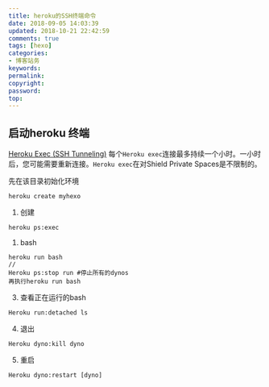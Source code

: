```yaml
---
title: heroku的SSH终端命令
date: 2018-09-05 14:03:39
updated: 2018-10-21 22:42:59
comments: true
tags: [hexo]
categories:
- 博客站务
keywords: 
permalink: 
copyright: 
password: 
top:   
---
```

## 启动heroku 终端
[Heroku Exec (SSH Tunneling)]((https://devcenter.heroku.com/articles/exec))
每个`Heroku exec`连接最多持续一个小时。一小时后，您可能需要重新连接。`Heroku exec`在对Shield Private Spaces是不限制的。

先在该目录初始化环境
```
heroku create myhexo
```
1. 创建
```
heroku ps:exec
```
1. bash
```
heroku run bash
//
Heroku ps:stop run #停止所有的dynos
再执行heroku run bash
```
3. 查看正在运行的bash
```
Heroku run:detached ls
```
4. 退出
```
Heroku dyno:kill dyno
```
5. 重启
```
Heroku dyno:restart [dyno]
```
